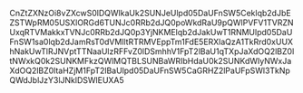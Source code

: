 CnZtZXNzOi8vZXcwS0lDQWlkaUk2SUNJeUlpd05DaUFnSW5Ceklqb2dJbEZSTWpRM05USXlORGd6TUNJc0RRb2dJQ0poWkdRaU9pQWlPVFV1TVRZNUxqRTVMakkxTVNJc0RRb2dJQ0p3YjNKMElqb2dJakUwT1RNMUlpd05DaUFnSW1sa0lqb2dJamRsT0dVMlltRTRMVEppTm1FdE5ERXlaQzA1TkRrd0xUUXhNakUwTlRJNVptTTNaaUlzRFFvZ0lDSmhhV1FpT2lBaU1qTXpJaXdOQ2lBZ0ltNWxkQ0k2SUNKMFkzQWlMQTBLSUNBaWRIbHdaU0k2SUNKdWIyNWxJaXdOQ2lBZ0ltaHZjM1FpT2lBaUlpd05DaUFnSW5CaGRHZ2lPaUFpSWl3TkNpQWdJblJzY3lJNklDSWlEUXA5
